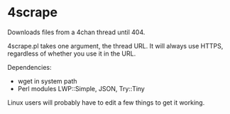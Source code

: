 4scrape
=======

Downloads files from a 4chan thread until 404.

4scrape.pl takes one argument, the thread URL.  It will always use HTTPS, regardless of whether you use it in the URL.

Dependencies:
- wget in system path
- Perl modules LWP::Simple, JSON, Try::Tiny

Linux users will probably have to edit a few things to get it working.
